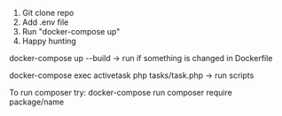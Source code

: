 1. Git clone repo
2. Add .env file
3. Run "docker-compose up"
4. Happy hunting

docker-compose up --build -> run if something is changed in Dockerfile

docker-compose exec activetask php tasks/task.php -> run scripts

To run composer try:
docker-compose run composer require package/name